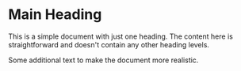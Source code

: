 # Main Heading

This is a simple document with just one heading. The content here is straightforward
and doesn't contain any other heading levels.

Some additional text to make the document more realistic. 